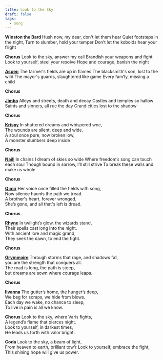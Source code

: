 ```yaml
---
title: Look to the Sky
draft: false
tags:
  - song
---
```

**Winston the Bard**
Hush now, my dear, don't let them hear 
Quiet footsteps in the night, 
Turn to slumber, hold your temper 
Don't let the kobolds hear your fright

**Chorus**
Look to the sky, answer my call 
Brandish your weapons and fight 
Look to yourself, steel your resolve 
Hope and courage, banish the night 

[**Aspen**](../../1.%20Players/Aspen%20Grover.md)
The farmer's fields are up in flames 
The blacksmith's son, lost to the wild 
The mayor's guards, slaughtered like game 
Every fam'ly, missing a child 

**Chorus**

[**Jimbo**](../../1.%20Players/Jimbo%20Swaggins.md)
Alleys and streets, death and decay 
Castles and temples so hallow 
Saints and sinners, all rue the day 
Grand cities lost to the shadow 

**Chorus**

[**Krispy**](../../1.%20Players/Krispy%20Drea.md)
In shattered dreams and whispered woe,  
The wounds are silent, deep and wide.  
A soul once pure, now broken low,  
A monster slumbers deep inside

**Chorus**

[**Naill**](../../1.%20Players/Arannis%20Naillo%20(Naill).md)
In chains I dream of skies so wide
Where freedom’s song can touch each soul
Though bound in sorrow, I’ll still strive
To break these walls and make us whole

**Chorus**

[**Qimir**](../../1.%20Players/Qimir.md)
Her voice once filled the fields with song,  
Now silence haunts the path we tread.  
A brother's heart, forever wronged,  
She’s gone, and all that's left is dread.

**Chorus**

[**Rhyne**](../../1.%20Players/Rhyne.md)
In twilight’s glow, the wizards stand,  
Their spells cast long into the night.  
With ancient lore and magic grand,  
They seek the dawn, to end the fight.

**Chorus**

[**Grymmoire**](../../1.%20Players/Grymmoire.md)
Through storms that rage, and shadows fall,  
you are the strength that conquers all.  
The road is long, the path is steep,  
but dreams are sown where courage leaps.

**Chorus**

[**Iivanna**](../../1.%20Players/Iivanna%20Phyrdin.md)
The gutter’s home, the hunger’s deep,  
We beg for scraps, we hide from blows.  
Each day we wake, no chance to sleep,  
To live in pain is all we know.

**Chorus**
Look to the sky, where Varis fights,  
A legend’s flame that pierces night.  
Look to yourself, in darkest times,  
He leads us forth with valor bright.

**Coda**
Look to the sky, a beam of light,  
From heaven to earth, brilliant tow'r
Look to yourself, embrace the fight,  
This shining hope will give us power.